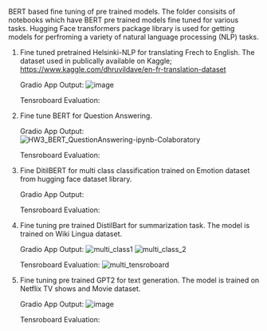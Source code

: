 BERT based fine tuning of pre trained models. The folder consisits of notebooks which have BERT pre trained models fine tuned for various tasks. Hugging Face transformers package library is used for getting models for perfroming a variety of natural language processing (NLP) tasks.

1. Fine tuned pretrained Helsinki-NLP for translating Frech to English. The dataset used in publically available on Kaggle; https://www.kaggle.com/dhruvildave/en-fr-translation-dataset 

   Gradio App Output:
   ![image](https://user-images.githubusercontent.com/10840984/139185996-b6bc138b-35ac-4f0a-a0f5-8d1ed7c25f65.png)
   
   Tensroboard Evaluation:


2. Fine tune BERT for Question Answering.

   Gradio App Output:
   ![HW3_BERT_QuestionAnswering-ipynb-Colaboratory](https://user-images.githubusercontent.com/10840984/138616511-3c800efe-a1a7-4c81-8381-1ed0d1a21c56.png)
   
   Tensroboard Evaluation:



3. Fine DitilBERT for multi class classification trained on Emotion dataset from hugging face dataset library.  

   Gradio App Output:
   
   Tensroboard Evaluation:


4. Fine tuning pre trained DistilBart for summarization task. The model is trained on Wiki Lingua dataset.

   Gradio App Output:
   ![multi_class1](https://user-images.githubusercontent.com/10840984/139509463-9fbd77c5-58bf-4877-bdf7-82b744c6f1c8.PNG)
![multi_class_2](https://user-images.githubusercontent.com/10840984/139509469-34128dec-db03-4151-a795-f3ab0c96a14d.PNG)

   Tensroboard Evaluation:
![multi_tensroboard](https://user-images.githubusercontent.com/10840984/139509475-28c0aeb7-9bb4-4067-a2fa-08c812471cd9.png)


5. Fine tuning pre trained GPT2 for text generation. The model is trained on Netflix TV shows and Movie dataset.

   Gradio App Output:
   ![image](https://user-images.githubusercontent.com/10840984/139509321-dc7385f9-e2f3-44b8-8303-b00753e1894a.png)

   Tensroboard Evaluation:
